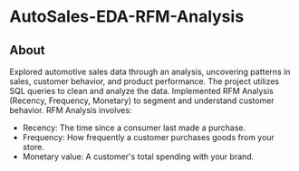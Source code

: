# AutoSales-EDA-RFM-Analysis
## About
Explored automotive sales data through an analysis, uncovering patterns in sales, customer behavior, and product performance. The project utilizes SQL queries to clean and analyze the data. Implemented RFM Analysis (Recency, Frequency, Monetary) to segment and understand customer behavior.
RFM Analysis involves:

- Recency: The time since a consumer last made a purchase.
- Frequency: How frequently a customer purchases goods from your store.
- Monetary value: A customer's total spending with your brand.

